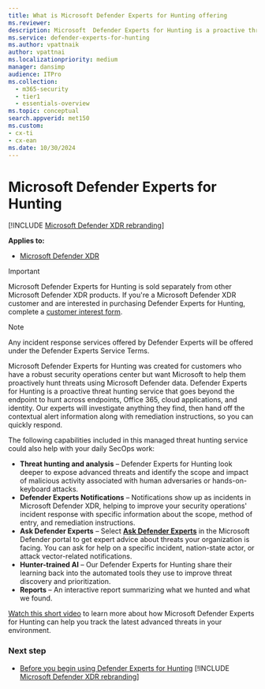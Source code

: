 ```yaml
---
title: What is Microsoft Defender Experts for Hunting offering
ms.reviewer:
description: Microsoft  Defender Experts for Hunting is a proactive threat hunting service that goes beyond the endpoint to hunt across endpoints
ms.service: defender-experts-for-hunting
ms.author: vpattnaik
author: vpattnai
ms.localizationpriority: medium
manager: dansimp
audience: ITPro
ms.collection:
  - m365-security
  - tier1
  - essentials-overview
ms.topic: conceptual
search.appverid: met150
ms.custom: 
- cx-ti
- cx-ean
ms.date: 10/30/2024
---
```


# Microsoft Defender Experts for Hunting

[!INCLUDE [Microsoft Defender XDR rebranding](../includes/microsoft-defender.md)]

**Applies to:**

- [Microsoft Defender XDR](microsoft-365-defender.md)

> [!IMPORTANT]
> Microsoft Defender Experts for Hunting is sold separately from other Microsoft Defender XDR products. If you're a Microsoft Defender XDR customer and are interested in purchasing Defender Experts for Hunting, complete a [customer interest form](https://aka.ms/DEX4HuntingCustomerInterestForm).

> [!NOTE]
> Any incident response services offered by Defender Experts will be offered under the Defender Experts Service Terms.

Microsoft Defender Experts for Hunting was created for customers who have a robust security operations center but want Microsoft to help them proactively hunt threats using Microsoft Defender data. Defender Experts for Hunting is a proactive threat hunting service that goes beyond the endpoint to hunt across endpoints, Office 365, cloud applications, and identity. Our experts will investigate anything they find, then hand off the contextual alert information along with remediation instructions, so you can quickly respond.

The following capabilities included in this managed threat hunting service could also help with your daily SecOps work:

- **Threat hunting and analysis** – Defender Experts for Hunting look deeper to expose advanced threats and identify the scope and impact of malicious activity associated with human adversaries or hands-on-keyboard attacks.
- **Defender Experts Notifications** – Notifications show up as incidents in Microsoft Defender XDR, helping to improve your security operations' incident response with specific information about the scope, method of entry, and remediation instructions.
- **Ask Defender Experts** – Select [**Ask Defender Experts**](experts-on-demand.md) in the Microsoft Defender portal to get expert advice about threats your organization is facing. You can ask for help on a specific incident, nation-state actor, or attack vector-related notifications.
- **Hunter-trained AI** – Our Defender Experts for Hunting share their learning back into the automated tools they use to improve threat discovery and prioritization.
- **Reports** – An interactive report summarizing what we hunted and what we found.

[Watch this short video](https://youtu.be/4t1JgE0X0jc) to learn more about how Microsoft Defender Experts for Hunting can help you track the latest advanced threats in your environment.

### Next step

- [Before you begin using Defender Experts for Hunting](before-you-begin-defender-experts.md)
[!INCLUDE [Microsoft Defender XDR rebranding](../includes/defender-m3d-techcommunity.md)]
